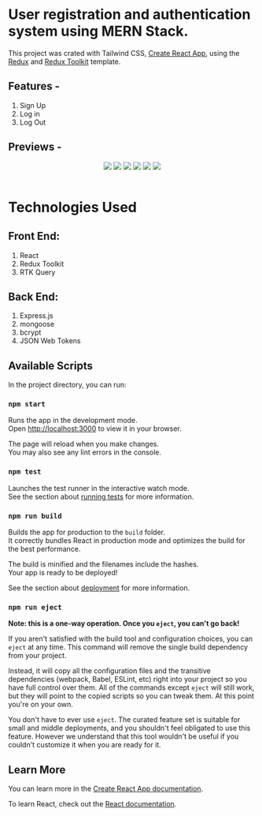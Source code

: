 # User registration and authentication system using MERN Stack.

This project was crated with Tailwind CSS, [Create React App](https://github.com/facebook/create-react-app), using the [Redux](https://redux.js.org/) and [Redux Toolkit](https://redux-toolkit.js.org/) template.

## Features -

1.  Sign Up
2.  Log in
3.  Log Out

## Previews -

<div align="center">
<img src="./previews/1.png" style="max-width: 900px"/>
<img src="./previews/2.png" style="max-width: 900px" />
<img src="./previews/3.png" style="max-width: 900px" />
<img src="./previews/4.png" style="max-width: 900px" />
<img src="./previews/5.png" style="max-width: 900px" />
<img src="./previews/6.png" style="max-width: 900px" />
</div>

<br>

# Technologies Used

## Front End:

1.  React
2.  Redux Toolkit
3.  RTK Query

## Back End:

1.  Express.js
2.  mongoose
3.  bcrypt
4.  JSON Web Tokens

## Available Scripts

In the project directory, you can run:

### `npm start`

Runs the app in the development mode.\
Open [http://localhost:3000](http://localhost:3000) to view it in your browser.

The page will reload when you make changes.\
You may also see any lint errors in the console.

### `npm test`

Launches the test runner in the interactive watch mode.\
See the section about [running tests](https://facebook.github.io/create-react-app/docs/running-tests) for more information.

### `npm run build`

Builds the app for production to the `build` folder.\
It correctly bundles React in production mode and optimizes the build for the best performance.

The build is minified and the filenames include the hashes.\
Your app is ready to be deployed!

See the section about [deployment](https://facebook.github.io/create-react-app/docs/deployment) for more information.

### `npm run eject`

**Note: this is a one-way operation. Once you `eject`, you can't go back!**

If you aren't satisfied with the build tool and configuration choices, you can `eject` at any time. This command will remove the single build dependency from your project.

Instead, it will copy all the configuration files and the transitive dependencies (webpack, Babel, ESLint, etc) right into your project so you have full control over them. All of the commands except `eject` will still work, but they will point to the copied scripts so you can tweak them. At this point you're on your own.

You don't have to ever use `eject`. The curated feature set is suitable for small and middle deployments, and you shouldn't feel obligated to use this feature. However we understand that this tool wouldn't be useful if you couldn't customize it when you are ready for it.

## Learn More

You can learn more in the [Create React App documentation](https://facebook.github.io/create-react-app/docs/getting-started).

To learn React, check out the [React documentation](https://reactjs.org/).
